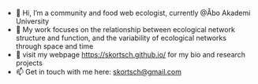 - 👋 Hi, I’m a community and food web ecologist, currently @Åbo Akademi University 
- 👀 My work focuses on the relationship between ecological network structure and function, and the variability of ecological networks through space and time 
- 🌱 visit my webpage https://skortsch.github.io/ for my bio and research projects
- 📫 Get in touch with me here: skortsch@gmail.com

<!---
skortsch/skortsch is a ✨ special ✨ repository because its `README.md` (this file) appears on your GitHub profile.
You can click the Preview link to take a look at your changes.
--->
